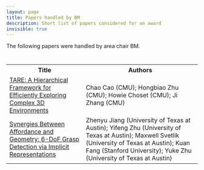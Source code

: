 ```yaml
---
layout: page
title: Papers handled by BM
description: Short list of papers considered for an award
invisible: true
---
```


The following papers were handled by area chair BM.

<table class="table" style="margin-top: 40px;">
<tr><th width="40%">Title</th><th width="60%">Authors</th></tr>

<tr><td><a href="../../papers/018/">TARE: A Hierarchical Framework for Efficiently Exploring Complex 3D Environments</a></td><td>Chao Cao (CMU); Hongbiao  Zhu (CMU); Howie Choset (CMU); Ji Zhang (CMU)</td></tr>
<tr><td><a href="../../papers/024/">Synergies Between Affordance and Geometry: 6-DoF Grasp Detection via Implicit Representations</a></td><td>Zhenyu Jiang (University of Texas at Austin); Yifeng Zhu (University of Texas at Austin); Maxwell Svetlik (University of Texas at Austin); Kuan Fang (Stanford University); Yuke Zhu (University of Texas at Austin)</td></tr>

</table>

